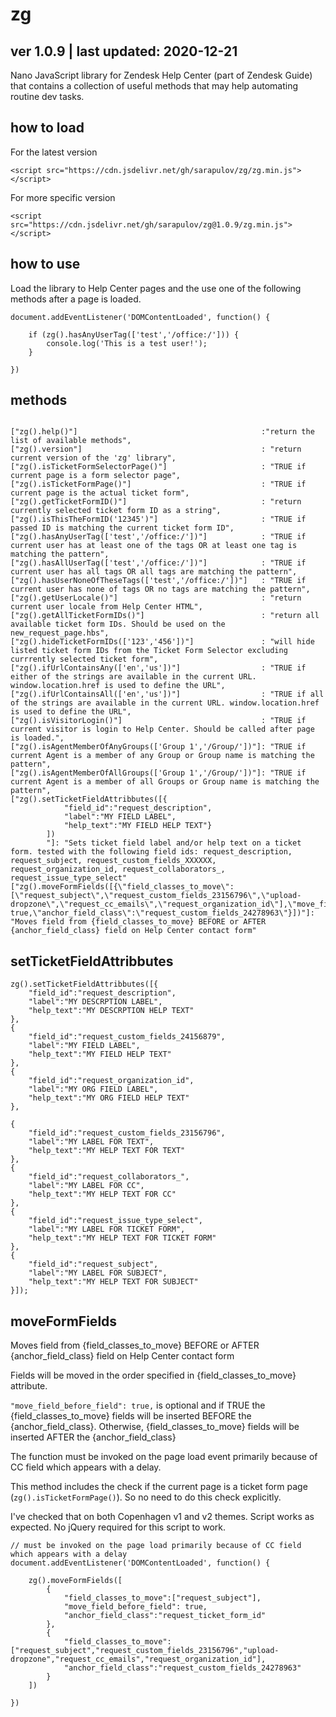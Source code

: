 # zg
	
## ver 1.0.9 | last updated: 2020-12-21

Nano JavaScript library for Zendesk Help Center (part of Zendesk Guide) that contains a collection of useful methods that may help automating routine dev tasks.

## how to load

For the latest version

```
<script src="https://cdn.jsdelivr.net/gh/sarapulov/zg/zg.min.js"></script>
```

For more specific version

```
<script src="https://cdn.jsdelivr.net/gh/sarapulov/zg@1.0.9/zg.min.js"></script>
```

## how to use


Load the library to Help Center pages and the use one of the following methods after a page is loaded.


```
document.addEventListener('DOMContentLoaded', function() {

	if (zg().hasAnyUserTag(['test','/office:/'])) {
		console.log('This is a test user!');
	}

})
```

## methods

```

["zg().help()"]											:"return the list of available methods",
["zg().version"]										: "return current version of the 'zg' library",
["zg().isTicketFormSelectorPage()"]						: "TRUE if current page is a form selector page",
["zg().isTicketFormPage()"]								: "TRUE if current page is the actual ticket form",
["zg().getTicketFormID()"]								: "return currently selected ticket form ID as a string",
["zg().isThisTheFormID('12345')"]						: "TRUE if passed ID is matching the current ticket form ID",
["zg().hasAnyUserTag(['test','/office:/'])"]			: "TRUE if current user has at least one of the tags OR at least one tag is matching the pattern",
["zg().hasAllUserTag(['test','/office:/'])"]			: "TRUE if current user has all tags OR all tags are matching the pattern",
["zg().hasUserNoneOfTheseTags(['test','/office:/'])"]	: "TRUE if current user has none of tags OR no tags are matching the pattern",
["zg().getUserLocale()"]								: "return current user locale from Help Center HTML",
["zg().getAllTicketFormIDs()"]							: "return all available ticket form IDs. Should be used on the new_request_page.hbs",
["zg().hideTicketFormIDs(['123','456'])"]				: "will hide listed ticket form IDs from the Ticket Form Selector excluding currrently selected ticket form",
["zg().ifUrlContainsAny(['en','us'])"]					: "TRUE if either of the strings are available in the current URL. window.location.href is used to define the URL",
["zg().ifUrlContainsAll(['en','us'])"]					: "TRUE if all of the strings are available in the current URL. window.location.href is used to define the URL",
["zg().isVisitorLogin()"]								: "TRUE if current visitor is login to Help Center. Should be called after page is loaded.",
["zg().isAgentMemberOfAnyGroups(['Group 1','/Group/'])"]: "TRUE if current Agent is a member of any Group or Group name is matching the pattern",
["zg().isAgentMemberOfAllGroups(['Group 1','/Group/'])"]: "TRUE if current Agent is a member of all Groups or Group name is matching the pattern",
["zg().setTicketFieldAttribbutes([{
			"field_id":"request_description",
			"label":"MY FIELD LABEL",
			"help_text":"MY FIELD HELP TEXT"}
		])
		"]: "Sets ticket field label and/or help text on a ticket form. tested with the following field ids: request_description, request_subject, request_custom_fields_XXXXXX, request_organization_id, request_collaborators_, request_issue_type_select"
["zg().moveFormFields([{\"field_classes_to_move\":[\"request_subject\",\"request_custom_fields_23156796\",\"upload-dropzone\",\"request_cc_emails\",\"request_organization_id\"],\"move_field_before_field\": true,\"anchor_field_class\":\"request_custom_fields_24278963\"}])"]: "Moves field from {field_classes_to_move} BEFORE or AFTER {anchor_field_class} field on Help Center contact form"
```

## setTicketFieldAttribbutes

```
zg().setTicketFieldAttribbutes([{
	"field_id":"request_description",
	"label":"MY DESCRPTION LABEL",
	"help_text":"MY DESCRPTION HELP TEXT"
},
{
	"field_id":"request_custom_fields_24156879",
	"label":"MY FIELD LABEL",
	"help_text":"MY FIELD HELP TEXT"
},
{
	"field_id":"request_organization_id",
	"label":"MY ORG FIELD LABEL",
	"help_text":"MY ORG FIELD HELP TEXT"
},

{
	"field_id":"request_custom_fields_23156796",
	"label":"MY LABEL FOR TEXT",
	"help_text":"MY HELP TEXT FOR TEXT"
},
{
	"field_id":"request_collaborators_",
	"label":"MY LABEL FOR CC",
	"help_text":"MY HELP TEXT FOR CC"
},
{
	"field_id":"request_issue_type_select",
	"label":"MY LABEL FOR TICKET FORM",
	"help_text":"MY HELP TEXT FOR TICKET FORM"
},
{
	"field_id":"request_subject",
	"label":"MY LABEL FOR SUBJECT",
	"help_text":"MY HELP TEXT FOR SUBJECT"
}]);
```

## moveFormFields

Moves field from {field_classes_to_move} BEFORE or AFTER {anchor_field_class} field on Help Center contact form

Fields will be moved in the order specified in {field_classes_to_move} attribute.

`"move_field_before_field": true,` is optional and if TRUE the {field_classes_to_move} fields will be inserted BEFORE the {anchor_field_class}. Otherwise, {field_classes_to_move} fields will be inserted AFTER the {anchor_field_class}

The function must be invoked on the page load event primarily because of CC field which appears with a delay.

This method includes the check if the current page is a ticket form page (`zg().isTicketFormPage()`). So no need to do this check explicitly.

I've checked that on both Copenhagen v1 and v2 themes. Script works as expected. No jQuery required for this script to work.

```
// must be invoked on the page load primarily because of CC field which appears with a delay
document.addEventListener('DOMContentLoaded', function() {

	zg().moveFormFields([
		{
			"field_classes_to_move":["request_subject"],
			"move_field_before_field": true,
			"anchor_field_class":"request_ticket_form_id"
		},
		{
			"field_classes_to_move":["request_subject","request_custom_fields_23156796","upload-dropzone","request_cc_emails","request_organization_id"],
			"anchor_field_class":"request_custom_fields_24278963"
		}
	])

})
```